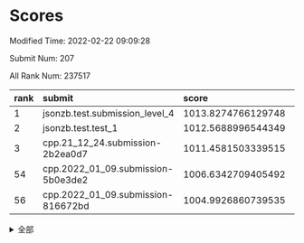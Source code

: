 # Scores

Modified Time: 2022-02-22 09:09:28

Submit Num: 207

All Rank Num: 237517

| rank |               submit               |       score        |       sigma        | pk_num |
| :--- | :--------------------------------- | :----------------- | :----------------- | :----- |
| 1    | jsonzb.test.submission_level_4     | 1013.8274766129748 | 0.8218026405828858 | 4585   |
| 2    | jsonzb.test.test_1                 | 1012.5688996544349 | 0.7966824639639072 | 4598   |
| 3    | cpp.21_12_24.submission-2b2ea0d7   | 1011.4581503339515 | 0.7846942452595326 | 4589   |
| 54   | cpp.2022_01_09.submission-5b0e3de2 | 1006.6342709405492 | 0.7410214823064706 | 4585   |
| 56   | cpp.2022_01_09.submission-816672bd | 1004.9926860739535 | 0.7165494823406455 | 4591   |


<details>
<summary>全部</summary>

| rank |                 submit                 |       score        |       sigma        | pk_num |
| :--- | :------------------------------------- | :----------------- | :----------------- | :----- |
| 1    | jsonzb.test.submission_level_4         | 1013.8274766129748 | 0.8218026405828858 | 4585   |
| 2    | jsonzb.test.test_1                     | 1012.5688996544349 | 0.7966824639639072 | 4598   |
| 3    | cpp.21_12_24.submission-2b2ea0d7       | 1011.4581503339515 | 0.7846942452595326 | 4589   |
| 4    | gobigger.level_3.submission_level_3_11 | 1011.03143590243   | 0.7682144114839603 | 4593   |
| 5    | gobigger.level_3.submission_level_3_8  | 1011.0285257116925 | 0.7536324583287085 | 4587   |
| 6    | gobigger.level_3.submission_level_3_28 | 1011.0073265916437 | 0.802838953549812  | 4585   |
| 7    | gobigger.level_3.submission_level_3_1  | 1010.8578069131914 | 0.7753754408442656 | 4588   |
| 8    | gobigger.level_3.submission_level_3_21 | 1010.8566715008928 | 0.74789307436128   | 4589   |
| 9    | gobigger.level_3.submission_level_3_44 | 1010.7272530827034 | 0.7707870101506206 | 4590   |
| 10   | gobigger.level_3.submission_level_3_39 | 1010.6736052592105 | 0.7705534795226341 | 4593   |
| 11   | gobigger.level_3.submission_level_3_45 | 1010.6460085547666 | 0.781298409453363  | 4590   |
| 12   | gobigger.level_3.submission_level_3_29 | 1010.6342546935424 | 0.782059114935069  | 4585   |
| 13   | gobigger.level_3.submission_level_3_32 | 1010.5593027682606 | 0.7680460032670055 | 4589   |
| 14   | gobigger.level_3.submission_level_3_48 | 1010.5585558912865 | 0.7727864824350632 | 4584   |
| 15   | gobigger.level_3.submission_level_3_6  | 1010.4875904472846 | 0.7584543495297313 | 4589   |
| 16   | gobigger.level_3.submission_level_3_15 | 1010.4120189609127 | 0.7577017529965152 | 4592   |
| 17   | gobigger.level_3.submission_level_3_27 | 1010.3507170945228 | 0.760742051922368  | 4588   |
| 18   | gobigger.level_3.submission_level_3_38 | 1010.3302885336557 | 0.7669303437233703 | 4591   |
| 19   | gobigger.level_3.submission_level_3_30 | 1010.2915622117888 | 0.7712334819623455 | 4590   |
| 20   | gobigger.level_3.submission_level_3_34 | 1010.2781449596459 | 0.7786479876353881 | 4588   |
| 21   | gobigger.level_3.submission_level_3_9  | 1010.1542359485494 | 0.7611301107271575 | 4592   |
| 22   | gobigger.level_3.submission_level_3_35 | 1010.0999115908982 | 0.7860267779379    | 4593   |
| 23   | gobigger.level_3.submission_level_3_46 | 1010.0052830610937 | 0.7462165939012728 | 4592   |
| 24   | gobigger.level_3.submission_level_3_7  | 1009.9952023783275 | 0.7685064888624649 | 4594   |
| 25   | gobigger.level_3.submission_level_3_31 | 1009.8696917860407 | 0.7684553648317419 | 4589   |
| 26   | gobigger.level_3.submission_level_3_42 | 1009.7986781407075 | 0.754379888296641  | 4586   |
| 27   | gobigger.level_3.submission_level_3_37 | 1009.7946782146076 | 0.7504295320975017 | 4584   |
| 28   | gobigger.level_3.submission_level_3_12 | 1009.776655887429  | 0.7577435194444607 | 4591   |
| 29   | gobigger.level_3.submission_level_3_17 | 1009.7755193510725 | 0.7862971190081832 | 4588   |
| 30   | gobigger.level_3.submission_level_3_2  | 1009.7549697080779 | 0.7479825634743779 | 4583   |
| 31   | gobigger.level_3.submission_level_3_24 | 1009.5837822006082 | 0.7475482043875614 | 4587   |
| 32   | gobigger.level_3.submission_level_3_25 | 1009.558658575871  | 0.7573203296036656 | 4586   |
| 33   | gobigger.level_3.submission_level_3_16 | 1009.5355270351645 | 0.7695249803261838 | 4595   |
| 34   | gobigger.level_3.submission_level_3_33 | 1009.460362812949  | 0.7442102593405658 | 4595   |
| 35   | gobigger.level_3.submission_level_3_36 | 1009.3384136538642 | 0.7848908488546745 | 4592   |
| 36   | gobigger.level_3.submission_level_3_19 | 1009.3264549446193 | 0.7722702166638794 | 4594   |
| 37   | gobigger.level_3.submission_level_3_0  | 1009.2992581565669 | 0.7379896216613312 | 4588   |
| 38   | gobigger.level_3.submission_level_3_41 | 1009.26408968444   | 0.7464030343549557 | 4591   |
| 39   | gobigger.level_3.submission_level_3_23 | 1009.1926930252375 | 0.7390830621883515 | 4591   |
| 40   | gobigger.level_3.submission_level_3_3  | 1009.1877096225752 | 0.7638498429547351 | 4592   |
| 41   | gobigger.level_3.submission_level_3_20 | 1009.1788606977398 | 0.7300077456604633 | 4596   |
| 42   | gobigger.level_3.submission_level_3_47 | 1009.1611986964217 | 0.7446177379379145 | 4591   |
| 43   | gobigger.level_3.submission_level_3_4  | 1009.1122164184247 | 0.7300292972058104 | 4590   |
| 44   | gobigger.level_3.submission_level_3_49 | 1009.1000252580338 | 0.7630245030152345 | 4591   |
| 45   | gobigger.level_3.submission_level_3_13 | 1009.02955755336   | 0.7269972435601222 | 4589   |
| 46   | gobigger.level_3.submission_level_3_14 | 1009.0122962138329 | 0.73040540666932   | 4588   |
| 47   | gobigger.level_3.submission_level_3_18 | 1008.901244863861  | 0.74439360848016   | 4590   |
| 48   | gobigger.level_3.submission_level_3_10 | 1008.886314897299  | 0.7505141878486027 | 4588   |
| 49   | gobigger.level_3.submission_level_3_40 | 1008.8051034750393 | 0.7414255046211408 | 4589   |
| 50   | gobigger.level_3.submission_level_3_5  | 1008.6141113582536 | 0.7506760887304014 | 4589   |
| 51   | gobigger.level_3.submission_level_3_22 | 1008.5888236464759 | 0.759930611997789  | 4588   |
| 52   | gobigger.level_3.submission_level_3_26 | 1008.4435671706324 | 0.7482112308249527 | 4589   |
| 53   | gobigger.level_3.submission_level_3_43 | 1008.1323552260965 | 0.7480627939046435 | 4596   |
| 54   | cpp.2022_01_09.submission-5b0e3de2     | 1006.6342709405492 | 0.7410214823064706 | 4585   |
| 55   | gobigger.level_1.submission_level_1_26 | 1005.2918312773126 | 0.7224246158617862 | 4587   |
| 56   | cpp.2022_01_09.submission-816672bd     | 1004.9926860739535 | 0.7165494823406455 | 4591   |
| 57   | gobigger.level_1.submission_level_1_27 | 1004.7710433694409 | 0.7221945161072096 | 4583   |
| 58   | gobigger.level_1.submission_level_1_12 | 1004.6267796572972 | 0.7190070442719098 | 4594   |
| 59   | gobigger.level_1.submission_level_1_30 | 1004.6069866390017 | 0.72142116025769   | 4595   |
| 60   | gobigger.level_1.submission_level_1_38 | 1004.4755062214393 | 0.7111713228061218 | 4588   |
| 61   | gobigger.level_1.submission_level_1_14 | 1004.4078093240671 | 0.726326784538436  | 4594   |
| 62   | gobigger.level_1.submission_level_1_39 | 1004.163394726093  | 0.7206779981038095 | 4594   |
| 63   | gobigger.level_1.submission_level_1_32 | 1004.0837567453709 | 0.7173788450582994 | 4590   |
| 64   | gobigger.level_1.submission_level_1_35 | 1004.0561855953505 | 0.7115852867700054 | 4591   |
| 65   | gobigger.level_1.submission_level_1_49 | 1003.9425725673213 | 0.7132866164518595 | 4589   |
| 66   | gobigger.level_1.submission_level_1_33 | 1003.8799939479254 | 0.7104601784451143 | 4591   |
| 67   | gobigger.level_1.submission_level_1_34 | 1003.8571609125416 | 0.714713753856064  | 4584   |
| 68   | gobigger.level_1.submission_level_1_46 | 1003.8497293977941 | 0.7292487551823256 | 4587   |
| 69   | gobigger.level_1.submission_level_1_43 | 1003.776262773618  | 0.7128105739285555 | 4587   |
| 70   | gobigger.level_1.submission_level_1_2  | 1003.7494483906521 | 0.7240535054896998 | 4587   |
| 71   | gobigger.level_1.submission_level_1_3  | 1003.7322167346483 | 0.7186920767529543 | 4589   |
| 72   | gobigger.level_1.submission_level_1_4  | 1003.671235326565  | 0.7216911504763858 | 4590   |
| 73   | gobigger.level_1.submission_level_1_21 | 1003.6315896646908 | 0.7127599929472995 | 4590   |
| 74   | gobigger.level_1.submission_level_1_16 | 1003.5644212743013 | 0.7178182356869894 | 4592   |
| 75   | gobigger.level_1.submission_level_1_9  | 1003.5591532377333 | 0.7134001754727701 | 4591   |
| 76   | gobigger.level_1.submission_level_1_37 | 1003.5416941766825 | 0.7179087167245314 | 4589   |
| 77   | gobigger.level_1.submission_level_1_13 | 1003.5135950799589 | 0.7208067501852893 | 4587   |
| 78   | gobigger.level_1.submission_level_1_11 | 1003.5042170022513 | 0.7285777690671295 | 4587   |
| 79   | gobigger.level_1.submission_level_1_48 | 1003.4750924295857 | 0.7256838646807908 | 4594   |
| 80   | gobigger.level_1.submission_level_1_18 | 1003.4588091342829 | 0.7176728722090974 | 4590   |
| 81   | gobigger.level_1.submission_level_1_47 | 1003.3352173765143 | 0.7151216513522518 | 4592   |
| 82   | gobigger.level_1.submission_level_1_31 | 1003.3318544416167 | 0.7209125240878702 | 4585   |
| 83   | gobigger.level_1.submission_level_1_1  | 1003.2089597880106 | 0.7210013458959276 | 4592   |
| 84   | gobigger.level_1.submission_level_1_45 | 1003.1816528135988 | 0.7304779102047797 | 4592   |
| 85   | gobigger.level_1.submission_level_1_36 | 1003.0449045914941 | 0.7078744979966372 | 4589   |
| 86   | gobigger.level_1.submission_level_1_25 | 1003.0431748568813 | 0.7113209885279306 | 4591   |
| 87   | gobigger.level_1.submission_level_1_29 | 1003.0341267721295 | 0.7207464961856317 | 4587   |
| 88   | gobigger.level_1.submission_level_1_15 | 1003.001197454703  | 0.7168628690285886 | 4585   |
| 89   | gobigger.level_1.submission_level_1_24 | 1002.9874390534062 | 0.7254781670402065 | 4589   |
| 90   | gobigger.level_1.submission_level_1_22 | 1002.9457029462777 | 0.7111396347895119 | 4588   |
| 91   | gobigger.level_1.submission_level_1_8  | 1002.9265027640793 | 0.7155647504320897 | 4583   |
| 92   | gobigger.level_1.submission_level_1_20 | 1002.9172717313254 | 0.7120438544601935 | 4590   |
| 93   | gobigger.level_1.submission_level_1_41 | 1002.9134824419921 | 0.7103790788295157 | 4594   |
| 94   | gobigger.level_1.submission_level_1_6  | 1002.8943231814513 | 0.7194054586790359 | 4584   |
| 95   | gobigger.level_1.submission_level_1_44 | 1002.8767708204131 | 0.7180819376217477 | 4588   |
| 96   | gobigger.level_1.submission_level_1_19 | 1002.855192199256  | 0.7118285044798586 | 4593   |
| 97   | gobigger.level_1.submission_level_1_0  | 1002.8142332011896 | 0.7156590994551165 | 4587   |
| 98   | gobigger.level_1.submission_level_1_40 | 1002.7049113264787 | 0.7055347182830644 | 4589   |
| 99   | gobigger.level_1.submission_level_1_23 | 1002.6875152806035 | 0.7159689369291422 | 4593   |
| 100  | gobigger.level_1.submission_level_1_28 | 1002.603148260246  | 0.7121683918987374 | 4590   |
| 101  | gobigger.level_1.submission_level_1_7  | 1002.3079600425153 | 0.712483531103917  | 4587   |
| 102  | gobigger.level_1.submission_level_1_5  | 1002.2915913323444 | 0.7124955732822836 | 4592   |
| 103  | gobigger.level_1.submission_level_1_42 | 1001.9696141392516 | 0.7097355592634393 | 4594   |
| 104  | gobigger.level_1.submission_level_1_17 | 1001.7291996634672 | 0.7065921044015805 | 4592   |
| 105  | gobigger.level_1.submission_level_1_10 | 1001.4321378851082 | 0.7114721209295257 | 4591   |
| 106  | gobigger.random.submission_random_27   | 997.414300789865   | 0.6965121171411311 | 4587   |
| 107  | gobigger.random.submission_random_36   | 997.1053190962284  | 0.712504139413456  | 4592   |
| 108  | gobigger.random.submission_random_18   | 996.936979977783   | 0.7107815210672249 | 4587   |
| 109  | gobigger.random.submission_random_12   | 996.6427489870705  | 0.7089337015010262 | 4588   |
| 110  | gobigger.random.submission_random_23   | 996.5779064621607  | 0.7079166307100848 | 4585   |
| 111  | gobigger.random.submission_random_7    | 996.4910206832313  | 0.7045831218676919 | 4589   |
| 112  | gobigger.random.submission_random_44   | 996.4787003910184  | 0.7031393565994646 | 4588   |
| 113  | gobigger.random.submission_random_15   | 996.4263896176027  | 0.7050603914928275 | 4588   |
| 114  | gobigger.random.submission_random_6    | 996.3978057255906  | 0.7135974686439744 | 4587   |
| 115  | gobigger.random.submission_random_4    | 996.3549987299712  | 0.7064650135521183 | 4594   |
| 116  | gobigger.random.submission_random_24   | 996.3389185651314  | 0.7219608600553016 | 4593   |
| 117  | gobigger.random.submission_random_19   | 996.2693697844044  | 0.7080323222156527 | 4589   |
| 118  | gobigger.random.submission_random_30   | 996.2345489911893  | 0.7092450339888393 | 4589   |
| 119  | gobigger.random.submission_random_48   | 996.2208804484565  | 0.7200107605930428 | 4594   |
| 120  | gobigger.random.submission_random_32   | 996.1894195125913  | 0.7084581487236634 | 4590   |
| 121  | gobigger.random.submission_random_22   | 996.1798436000965  | 0.7113340853721921 | 4594   |
| 122  | gobigger.random.submission_random_9    | 996.1710906297784  | 0.7184529258605761 | 4592   |
| 123  | gobigger.random.submission_random_1    | 996.1549320168343  | 0.7124686484349905 | 4587   |
| 124  | gobigger.random.submission_random_17   | 996.0910380138814  | 0.7004344735551209 | 4590   |
| 125  | gobigger.random.submission_random_0    | 996.0733305654405  | 0.7077524396605172 | 4588   |
| 126  | gobigger.random.submission_random_16   | 996.0542996768652  | 0.7034984627771158 | 4592   |
| 127  | gobigger.random.submission_random_13   | 996.0335158050613  | 0.7174002601293785 | 4591   |
| 128  | gobigger.random.submission_random_25   | 996.0327226598198  | 0.7077418838037808 | 4592   |
| 129  | gobigger.random.submission_random_46   | 996.0072617931587  | 0.7067592317264091 | 4595   |
| 130  | gobigger.random.submission_random_10   | 996.0055444556913  | 0.7158645410341935 | 4585   |
| 131  | gobigger.random.submission_random_8    | 995.967595883247   | 0.7079943899345537 | 4593   |
| 132  | gobigger.random.submission_random_3    | 995.9556445871708  | 0.7306464727385813 | 4587   |
| 133  | gobigger.random.submission_random_26   | 995.9176875258095  | 0.7137946008907702 | 4589   |
| 134  | gobigger.random.submission_random_38   | 995.9050261366071  | 0.7150514943465301 | 4592   |
| 135  | gobigger.random.submission_random_42   | 995.8906489480721  | 0.7150471029007525 | 4591   |
| 136  | gobigger.random.submission_random_35   | 995.8835457612406  | 0.7075040421542751 | 4588   |
| 137  | gobigger.random.submission_random_11   | 995.8689513220065  | 0.7268500578716962 | 4588   |
| 138  | gobigger.random.submission_random_2    | 995.8283244502677  | 0.7172889384878485 | 4594   |
| 139  | gobigger.random.submission_random_14   | 995.8233309434019  | 0.6931791896827119 | 4585   |
| 140  | gobigger.random.submission_random_29   | 995.7630056984848  | 0.7095373083718686 | 4593   |
| 141  | gobigger.random.submission_random_21   | 995.7174952456784  | 0.7093503652566747 | 4594   |
| 142  | gobigger.random.submission_random_43   | 995.6304759064402  | 0.7086016697598769 | 4590   |
| 143  | gobigger.random.submission_random_41   | 995.6300057033857  | 0.7013364161491019 | 4591   |
| 144  | gobigger.random.submission_random_33   | 995.5911799629453  | 0.7084775833144223 | 4592   |
| 145  | gobigger.random.submission_random_47   | 995.5124100060883  | 0.7135268064753855 | 4589   |
| 146  | gobigger.random.submission_random_31   | 995.4356557654013  | 0.7250550686545242 | 4590   |
| 147  | gobigger.random.submission_random_20   | 995.3642028757866  | 0.717267238813305  | 4586   |
| 148  | gobigger.random.submission_random_28   | 995.2810634617202  | 0.7124839065483195 | 4590   |
| 149  | gobigger.random.submission_random_5    | 995.2599327337113  | 0.7248322688196207 | 4588   |
| 150  | gobigger.random.submission_random_49   | 995.1982988944603  | 0.7114921645034209 | 4588   |
| 151  | gobigger.random.submission_random_37   | 995.1719293104456  | 0.733828142553849  | 4587   |
| 152  | gobigger.random.submission_random_40   | 995.153968851475   | 0.711033276025643  | 4590   |
| 153  | gobigger.random.submission_random_39   | 994.7835152742792  | 0.7292918523365576 | 4585   |
| 154  | gobigger.random.submission_random_45   | 994.7550320783844  | 0.7185588670463644 | 4590   |
| 155  | gobigger.random.submission_random_34   | 994.5544214405869  | 0.7296137717575594 | 4591   |
| 156  | gobigger.level_2.submission_level_2_4  | 994.3775141273825  | 0.7316858871970368 | 4594   |
| 157  | gobigger.level_2.submission_level_2_24 | 993.4207140714799  | 0.7325486632563954 | 4591   |
| 158  | gobigger.level_2.submission_level_2_11 | 993.3371134554702  | 0.7291599412109926 | 4590   |
| 159  | gobigger.level_2.submission_level_2_45 | 993.3153771465018  | 0.7331323015971748 | 4587   |
| 160  | gobigger.level_2.submission_level_2_15 | 993.2012510961101  | 0.7467810262541121 | 4594   |
| 161  | gobigger.level_2.submission_level_2_23 | 993.1672545102236  | 0.7384943795823578 | 4591   |
| 162  | gobigger.level_2.submission_level_2_19 | 993.0716143580361  | 0.7349615487804665 | 4587   |
| 163  | gobigger.level_2.submission_level_2_29 | 993.048555837351   | 0.7509352673776709 | 4590   |
| 164  | gobigger.level_2.submission_level_2_6  | 993.0145854701298  | 0.7469432762152711 | 4597   |
| 165  | gobigger.level_2.submission_level_2_1  | 992.9958464669862  | 0.72140983755426   | 4587   |
| 166  | gobigger.level_2.submission_level_2_9  | 992.9719427885188  | 0.7461034085862909 | 4584   |
| 167  | gobigger.level_2.submission_level_2_18 | 992.9449767856537  | 0.746659222945396  | 4590   |
| 168  | gobigger.level_2.submission_level_2_43 | 992.8135107356322  | 0.7231619818075631 | 4583   |
| 169  | gobigger.level_2.submission_level_2_5  | 992.8092265477227  | 0.7254840275170021 | 4596   |
| 170  | gobigger.level_2.submission_level_2_30 | 992.7937326097947  | 0.760131778176329  | 4591   |
| 171  | gobigger.level_2.submission_level_2_36 | 992.7357538884114  | 0.7546358096212682 | 4590   |
| 172  | gobigger.level_2.submission_level_2_7  | 992.7156123425985  | 0.7186373039885728 | 4581   |
| 173  | gobigger.level_2.submission_level_2_0  | 992.6110262367209  | 0.7445870640140535 | 4588   |
| 174  | gobigger.level_2.submission_level_2_10 | 992.4906292187213  | 0.7495324389859411 | 4589   |
| 175  | gobigger.level_2.submission_level_2_20 | 992.4887500287812  | 0.7429151249593194 | 4584   |
| 176  | gobigger.level_2.submission_level_2_31 | 992.4438601030242  | 0.7331807397017118 | 4589   |
| 177  | gobigger.level_2.submission_level_2_16 | 992.3639746029628  | 0.7366434377482988 | 4594   |
| 178  | gobigger.level_2.submission_level_2_37 | 992.3406185083401  | 0.7480698988614982 | 4592   |
| 179  | gobigger.level_2.submission_level_2_48 | 992.3017385219697  | 0.746457416327707  | 4590   |
| 180  | gobigger.level_2.submission_level_2_42 | 992.2300051183445  | 0.7468653977939799 | 4587   |
| 181  | gobigger.level_2.submission_level_2_35 | 992.179410532938   | 0.7402720286871723 | 4589   |
| 182  | gobigger.level_2.submission_level_2_25 | 992.0973186655378  | 0.7611596558355369 | 4586   |
| 183  | gobigger.level_2.submission_level_2_26 | 992.0121537227122  | 0.7454262166156881 | 4590   |
| 184  | gobigger.level_2.submission_level_2_17 | 992.0012325727395  | 0.7433916458747455 | 4590   |
| 185  | gobigger.level_2.submission_level_2_13 | 991.9715038145678  | 0.7517678025200176 | 4591   |
| 186  | gobigger.level_2.submission_level_2_34 | 991.9583127801699  | 0.73080746587821   | 4588   |
| 187  | gobigger.level_2.submission_level_2_32 | 991.9441730524237  | 0.7514097810607395 | 4588   |
| 188  | gobigger.level_2.submission_level_2_21 | 991.883225594116   | 0.733190172280322  | 4593   |
| 189  | gobigger.level_2.submission_level_2_22 | 991.8503269566278  | 0.7451381442236521 | 4591   |
| 190  | gobigger.level_2.submission_level_2_27 | 991.7373416888736  | 0.7662357254218399 | 4588   |
| 191  | gobigger.level_2.submission_level_2_41 | 991.712795940983   | 0.741662998855011  | 4593   |
| 192  | gobigger.level_2.submission_level_2_8  | 991.6788678619637  | 0.7379976953238667 | 4592   |
| 193  | gobigger.level_2.submission_level_2_47 | 991.542381527289   | 0.7248820104459205 | 4592   |
| 194  | gobigger.level_2.submission_level_2_49 | 991.3969863130444  | 0.7271207068657085 | 4587   |
| 195  | gobigger.level_2.submission_level_2_12 | 991.2577426969987  | 0.7596027251320235 | 4595   |
| 196  | gobigger.level_2.submission_level_2_44 | 991.1836636786043  | 0.7468153543073734 | 4589   |
| 197  | gobigger.level_2.submission_level_2_46 | 991.0337012338777  | 0.755320187859554  | 4593   |
| 198  | gobigger.level_2.submission_level_2_40 | 990.8918303526749  | 0.7511532972233979 | 4592   |
| 199  | gobigger.level_2.submission_level_2_2  | 990.887053087847   | 0.7730003951002244 | 4587   |
| 200  | gobigger.level_2.submission_level_2_33 | 990.8696993378082  | 0.7512351946511396 | 4588   |
| 201  | gobigger.level_2.submission_level_2_14 | 990.782450513373   | 0.7707330575460656 | 4591   |
| 202  | gobigger.level_2.submission_level_2_28 | 990.7597104330774  | 0.764780970190329  | 4590   |
| 203  | gobigger.level_2.submission_level_2_3  | 990.7399537682154  | 0.764678243110344  | 4591   |
| 204  | gobigger.level_2.submission_level_2_39 | 990.7352924846891  | 0.7772106351762387 | 4588   |
| 205  | gobigger.level_2.submission_level_2_38 | 990.6567564294863  | 0.7499067781382215 | 4594   |
| 206  | gobigger.none.submission_none_0        | 980.0027457761755  | 1.1433098599031424 | 4590   |
| 207  | gobigger.none.submission_none_1        | 977.0817695555329  | 1.3641395784554189 | 4589   |

</details>